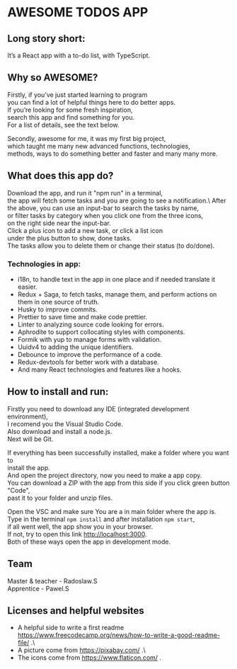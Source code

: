 # AWESOME TODOS APP

## Long story short:

It’s a React app with a to-do list, with TypeScript. 

## Why so AWESOME?

Firstly, if you’ve just started learning to program\
you can find a lot of helpful things here to do better apps.\
If you’re looking for some fresh inspiration,\
search this app and find something for you.\
For a list of details, see the text below.

Secondly, awesome for me, it was my first big project,\
which taught me many new advanced functions, technologies,\
methods, ways to do something better and faster and many many more.

## What does this app do?

Download the app, and run it "npm run" in a terminal,\
the app will fetch some tasks and you are going to see a notification.\ 
After the above, you can use an input-bar to search the tasks by name,\
or filter tasks by category when you click one from the three icons,\
on the right side near the input-bar.\
Click a plus icon to add a new task, or click a list icon\
under the plus button to show, done tasks.\
The tasks allow you to delete them or change their status (to do/done).

### Technologies in app:
  -	i18n, to handle text in the app in one place and if needed translate it easier.
  -	Redux + Saga, to fetch tasks, manage them, and perform actions on them in one source of truth.
  -	Husky to improve commits.
  -	Prettier to save time and make code prettier.
  -	Linter to analyzing source code looking for errors.
  -	Aphrodite to support collocating styles with components.
  -	Formik with yup to manage forms with validation.
  -	Uuidv4 to adding the unique identifiers.
  -	Debounce to improve the performance of a code.
  -	Redux-devtools for better work with a database.
  -	And many React technologies and features like a hooks.

## How to install and run:

Firstly you need to download any IDE (integrated development environment),\
I recomend you the Visual Studio Code.\
Also download and install a node.js.\
Next will be Git.

If everything has been successfully installed, make a folder where you want to\
install the app.\
And open the project directory, now you need to make a app copy.\
You can download a ZIP with the app from this side if you click green button "Code",\
past it to your folder and unzip files.

Open the VSC and make sure You are a in main folder where the app is.\
Type in the terminal `npm install` and after installation `npm start`,\
if all went well, the app show you in your browser. \
If not, try to open this link [http://localhost:3000](http://localhost:3000).\
Both of these ways open the app in development mode.

## Team
 Master & teacher - Radoslaw.S\
 Apprentice - Pawel.S

## Licenses and helpful websites

- A helpful side to write a first readme\
https://www.freecodecamp.org/news/how-to-write-a-good-readme-file/ .\
- A picture come from https://pixabay.com/ .\
- The icons come from https://www.flaticon.com/ .